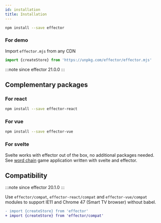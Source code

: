 ```yaml
---
id: installation
title: Installation
---
```


```bash npm2yarn
npm install --save effector
```

### For demo

Import `effector.mjs` from any CDN

```typescript
import {createStore} from 'https://unpkg.com/effector/effector.mjs'
```

:::note since
effector 21.0.0
:::

## Complementary packages

### For react

```bash npm2yarn
npm install --save effector-react
```

### For vue

```bash npm2yarn
npm install --save effector-vue
```

### For svelte

Svelte works with effector out of the box, no additional packages needed. See [word chain](https://github.com/today-/citycatch) game application written with svelte and effector.

## Compatibility

:::note since
effector 20.1.0
:::

Use `effector/compat`, `effector-react/compat` and `effector-vue/compat` modules to support IE11 and Chrome 47 (Smart TV browser) without babel.

```diff
- import {createStore} from 'effector'
+ import {createStore} from 'effector/compat'
```
